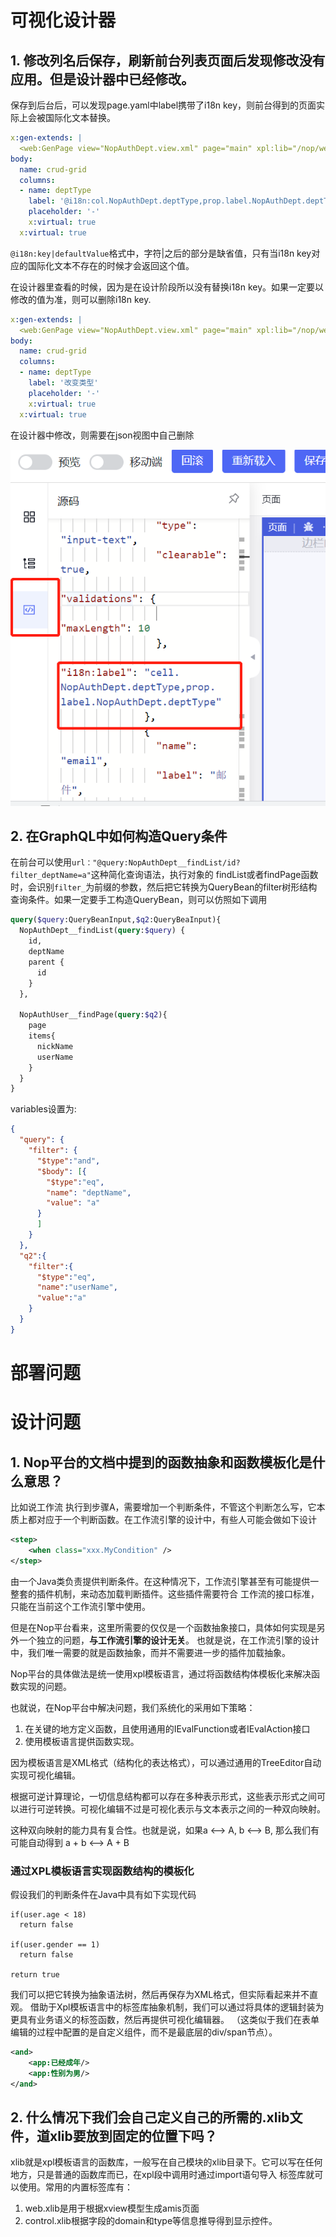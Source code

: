 # 可视化设计器

## 1. 修改列名后保存，刷新前台列表页面后发现修改没有应用。但是设计器中已经修改。
保存到后台后，可以发现page.yaml中label携带了i18n key，则前台得到的页面实际上会被国际化文本替换。
```yaml
x:gen-extends: |
  <web:GenPage view="NopAuthDept.view.xml" page="main" xpl:lib="/nop/web/xlib/web.xlib" />
body:
  name: crud-grid
  columns:
  - name: deptType
    label: '@i18n:col.NopAuthDept.deptType,prop.label.NopAuthDept.deptType|改变类型'
    placeholder: '-'
    x:virtual: true
  x:virtual: true
```

`@i18n:key|defaultValue`格式中，字符|之后的部分是缺省值，只有当i18n key对应的国际化文本不存在的时候才会返回这个值。

在设计器里查看的时候，因为是在设计阶段所以没有替换i18n key。如果一定要以修改的值为准，则可以删除i18n key.

```yaml
x:gen-extends: |
  <web:GenPage view="NopAuthDept.view.xml" page="main" xpl:lib="/nop/web/xlib/web.xlib" />
body:
  name: crud-grid
  columns:
  - name: deptType
    label: '改变类型'
    placeholder: '-'
    x:virtual: true
  x:virtual: true
```
在设计器中修改，则需要在json视图中自己删除

![](remove-i18n-key.png)


## 2. 在GraphQL中如何构造Query条件
在前台可以使用`url："@query:NopAuthDept__findList/id?filter_deptName=a"`这种简化查询语法，执行对象的
findList或者findPage函数时，会识别`filter_`为前缀的参数，然后把它转换为QueryBean的filter树形结构查询条件。如果一定要手工构造QueryBean，则可以仿照如下调用

```graphql
query($query:QueryBeanInput,$q2:QueryBeaInput){
  NopAuthDept__findList(query:$query) {
    id,
    deptName
    parent {
      id
    }
  },
  
  NopAuthUser__findPage(query:$q2){
    page
    items{
      nickName
      userName
    }
  }
}

```
variables设置为:
```json
{
  "query": {
    "filter": {
      "$type":"and",
      "$body": [{
        "$type":"eq",
        "name": "deptName",
        "value": "a"
      }
      ]
    }
  },
  "q2":{
    "filter":{
      "$type":"eq",
      "name":"userName",
      "value":"a"
    }
  }
}

```

# 部署问题


# 设计问题

## 1. Nop平台的文档中提到的函数抽象和函数模板化是什么意思？
比如说工作流 执行到步骤A，需要增加一个判断条件，不管这个判断怎么写，它本质上都对应于一个判断函数。在工作流引擎的设计中，有些人可能会做如下设计

````xml
<step>
    <when class="xxx.MyCondition" />
</step>
````

由一个Java类负责提供判断条件。在这种情况下，工作流引擎甚至有可能提供一整套的插件机制，来动态加载判断插件。这些插件需要符合
工作流的接口标准，只能在当前这个工作流引擎中使用。

但是在Nop平台看来，这里所需要的仅仅是一个函数抽象接口，具体如何实现是另外一个独立的问题，**与工作流引擎的设计无关**。
也就是说，在工作流引擎的设计中，我们唯一需要的就是函数抽象，而并不需要进一步的插件加载抽象。

Nop平台的具体做法是统一使用xpl模板语言，通过将函数结构体模板化来解决函数实现的问题。

也就说，在Nop平台中解决问题，我们系统化的采用如下策略：
1. 在关键的地方定义函数，且使用通用的IEvalFunction或者IEvalAction接口
2. 使用模板语言提供函数实现。

因为模板语言是XML格式（结构化的表达格式），可以通过通用的TreeEditor自动实现可视化编辑。

根据可逆计算理论，一切信息结构都可以存在多种表示形式，这些表示形式之间可以进行可逆转换。可视化编辑不过是可视化表示与文本表示之间的一种双向映射。

这种双向映射的能力具有复合性。也就是说，如果a <--> A, b <--> B, 那么我们有可能自动得到 a + b <--> A + B

### 通过XPL模板语言实现函数结构的模板化

假设我们的判断条件在Java中具有如下实现代码

````
if(user.age < 18)
  return false
  
if(user.gender == 1)
  return false
  
return true    
````

我们可以把它转换为抽象语法树，然后再保存为XML格式，但实际看起来并不直观。
借助于Xpl模板语言中的标签库抽象机制，我们可以通过将具体的逻辑封装为更具有业务语义的标签函数，然后再提供可视化编辑器。
（这类似于我们在表单编辑的过程中配置的是自定义组件，而不是最底层的div/span节点）。

````xml
<and>
    <app:已经成年/>
    <app:性别为男/>
</and>
````

## 2. 什么情况下我们会自己定义自己的所需的.xlib文件，道xlib要放到固定的位置下吗？

xlib就是xpl模板语言的函数库，一般写在自己模块的xlib目录下。它可以写在任何地方，只是普通的函数库而已，在xpl段中调用时通过import语句导入
标签库就可以使用。常用的内置标签库有：
1. web.xlib是用于根据xview模型生成amis页面
2. control.xlib根据字段的domain和type等信息推导得到显示控件。

